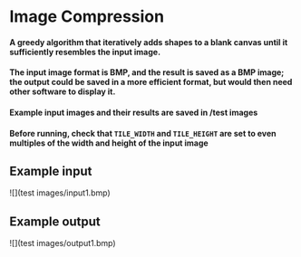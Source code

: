# Image Compression
 
#### A greedy algorithm that iteratively adds shapes to a blank canvas until it sufficiently resembles the input image.
#### The input image format is BMP, and the result is saved as a BMP image; the output could be saved in a more efficient format, but would then need other software to display it.
#### Example input images and their results are saved in /test images
#### Before running, check that `TILE_WIDTH` and `TILE_HEIGHT` are set to even multiples of the width and height of the input image

## Example input
![](test images/input1.bmp)
## Example output
![](test images/output1.bmp)
